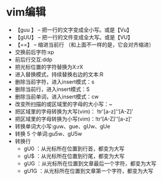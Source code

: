 # vim编辑
* 【guu 】 – 把一行的文字变成全小写。或是【Vu】
* 【gUU】 – 把一行的文件变成全大写。或是【VU】
* 【==】  – 缩进当前行 （和上面不一样的是，它会对齐缩进）
* 交换前后字符:xp
* 前后行交互:ddp
* 把光标位置的字符替换为X:rX
* 进入替换模式，持续替换右边的文本:R
* 删除当前字符，进入insert模式：s
* 删除当前行，进入insert模式：S
* 删除当前单词，进入insert模式：cw
* 改变所扫描的或区域里的字母的大小写：~         
* 把区域里的字母转换为大写(vim)： !tr'[a-z]''[A-Z]'      
* 把区域里的字母转换为小写(vim)：!tr'[A-Z]''[a-z]' 
* 转换单词大小写:guw、gue、gUw、gUe
* 转换 5 个单词:gu5w、gU5w     
* 转换行
	* gU0 ：从光标所在位置到行首，都变为大写
	* gU$ ：从光标所在位置到行尾，都变为大写
	* gUG ：从光标所在位置到文章最后一个字符，都变为大写
	* gU1G ：从光标所在位置到文章第一个字符，都变为大写